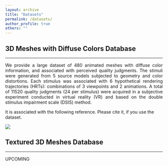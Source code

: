 ```yaml
---
layout: archive
title: "Datasets"
permalink: /datasets/
author_profile: true
others: ""
---
```

## 3D Meshes with Diffuse Colors Database
------
<p style='text-align: justify;'> We provide a large dataset of 480 animated meshes with diffuse color information, and associated with perceived quality judgments. 
The stimuli were generated from 5 source models subjected to geometry and color distortions. Each stimulus was associated with 6 hypothetical rendering trajectories (HRTs): 
combinations of 3 viewpoints and 2 animations. A total of 11520 quality judgments (24 per stimulus) were acquired in a subjective experiment conducted in virtual reality (VR) 
and based on the double stimulus impairment scale (DSIS) method.


It is associated with the following reference. Please cite it, if you use the dataset.</p>

<img src='/images/profile.png'>

## Textured 3D Meshes Database
------
UPCOMING